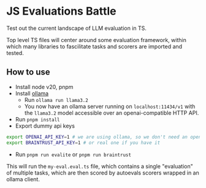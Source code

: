 # JS Evaluations Battle

Test out the current landscape of LLM evaluation in TS.

Top level TS files will center around some evaluation framework, within which many libraries to fascilitate tasks and scorers are imported and tested.

## How to use

- Install node v20, pnpm
- Install [ollama](https://ollama.com/download)
  - Run `ollama run llama3.2`
  - You now have an ollama server running on `localhost:11434/v1` with the `llama3.2` model accessible over an openai-compatible HTTP API.
- Run `pnpm install`
- Export dummy api keys

```sh
export OPENAI_API_KEY=1 # we are using ollama, so we don't need an openai key, but autoevals requires it set
export BRAINTRUST_API_KEY=1 # or real one if you have it
```

- Run `pnpm run evalite` or `pnpm run braintrust`

This will run the `my-eval.eval.ts` file, which contains a single "evaluation" of multiple tasks, which are then scored by autoevals scorers wrapped in an ollama client.